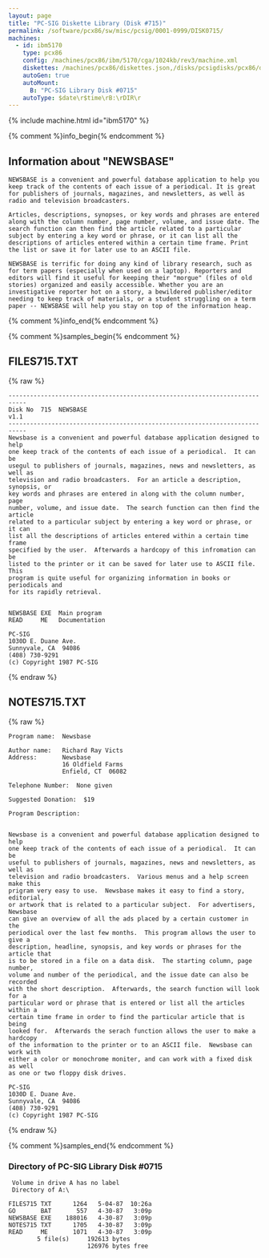 ```yaml
---
layout: page
title: "PC-SIG Diskette Library (Disk #715)"
permalink: /software/pcx86/sw/misc/pcsig/0001-0999/DISK0715/
machines:
  - id: ibm5170
    type: pcx86
    config: /machines/pcx86/ibm/5170/cga/1024kb/rev3/machine.xml
    diskettes: /machines/pcx86/diskettes.json,/disks/pcsigdisks/pcx86/diskettes.json
    autoGen: true
    autoMount:
      B: "PC-SIG Library Disk #0715"
    autoType: $date\r$time\rB:\rDIR\r
---
```


{% include machine.html id="ibm5170" %}

{% comment %}info_begin{% endcomment %}

## Information about "NEWSBASE"

    NEWSBASE is a convenient and powerful database application to help you
    keep track of the contents of each issue of a periodical. It is great
    for publishers of journals, magazines, and newsletters, as well as
    radio and television broadcasters.
    
    Articles, descriptions, synopses, or key words and phrases are entered
    along with the column number, page number, volume, and issue date. The
    search function can then find the article related to a particular
    subject by entering a key word or phrase, or it can list all the
    descriptions of articles entered within a certain time frame. Print
    the list or save it for later use to an ASCII file.
    
    NEWSBASE is terrific for doing any kind of library research, such as
    for term papers (especially when used on a laptop). Reporters and
    editors will find it useful for keeping their "morgue" (files of old
    stories) organized and easily accessible. Whether you are an
    investigative reporter hot on a story, a bewildered publisher/editor
    needing to keep track of materials, or a student struggling on a term
    paper -- NEWSBASE will help you stay on top of the information heap.
{% comment %}info_end{% endcomment %}

{% comment %}samples_begin{% endcomment %}

## FILES715.TXT

{% raw %}
```
---------------------------------------------------------------------------
Disk No  715  NEWSBASE                                               v1.1
---------------------------------------------------------------------------
Newsbase is a convenient and powerful database application designed to help
one keep track of the contents of each issue of a periodical.  It can be
usegul to publishers of journals, magazines, news and newsletters, as well as
television and radio broadcasters.  For an article a description, synopsis, or
key words and phrases are entered in along with the column number, page
number, volume, and issue date.  The search function can then find the article
related to a particular subject by entering a key word or phrase, or it can
list all the descriptions of articles entered within a certain time frame
specified by the user.  Afterwards a hardcopy of this infromation can be
listed to the printer or it can be saved for later use to ASCII file.  This
program is quite useful for organizing information in books or periodicals and
for its rapidly retrieval.
 
 
NEWSBASE EXE  Main program
READ     ME   Documentation
 
PC-SIG
1030D E. Duane Ave.
Sunnyvale, CA  94086
(408) 730-9291
(c) Copyright 1987 PC-SIG
```
{% endraw %}

## NOTES715.TXT

{% raw %}
```
Program name:  Newsbase
 
Author name:   Richard Ray Victs
Address:       Newsbase
               16 Oldfield Farms
               Enfield, CT  06082
 
Telephone Number:  None given
 
Suggested Donation:  $19
 
Program Description:
 
 
Newsbase is a convenient and powerful database application designed to help
one keep track of the contents of each issue of a periodical.  It can be
useful to publishers of journals, magazines, news and newsletters, as well as
television and radio broadcasters.  Various menus and a help screen make this
prigram very easy to use.  Newsbase makes it easy to find a story, editorial,
or artwork that is related to a particular subject.  For advertisers, Newsbase
can give an overview of all the ads placed by a certain customer in the
periodical over the last few months.  This program allows the user to give a
description, headline, synopsis, and key words or phrases for the article that
is to be stored in a file on a data disk.  The starting column, page number,
volume and number of the periodical, and the issue date can also be recorded
with the short description.  Afterwards, the search function will look for a
particular word or phrase that is entered or list all the articles within a
certain time frame in order to find the particular article that is being
looked for.  Afterwards the serach function allows the user to make a hardcopy
of the information to the printer or to an ASCII file.  Newsbase can work with
either a color or monochrome moniter, and can work with a fixed disk as well
as one or two floppy disk drives.
 
PC-SIG
1030D E. Duane Ave.
Sunnyvale, CA  94086
(408) 730-9291
(c) Copyright 1987 PC-SIG
```
{% endraw %}

{% comment %}samples_end{% endcomment %}

### Directory of PC-SIG Library Disk #0715

     Volume in drive A has no label
     Directory of A:\

    FILES715 TXT      1264   5-04-87  10:26a
    GO       BAT       557   4-30-87   3:09p
    NEWSBASE EXE    188016   4-30-87   3:09p
    NOTES715 TXT      1705   4-30-87   3:09p
    READ     ME       1071   4-30-87   3:09p
            5 file(s)     192613 bytes
                          126976 bytes free
